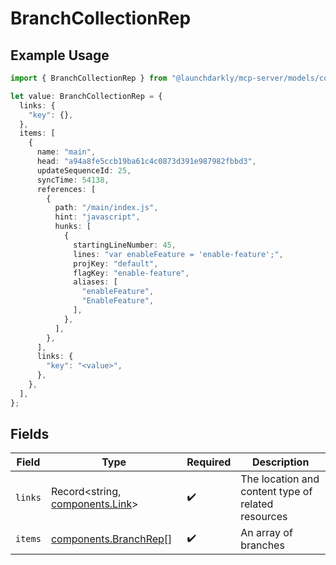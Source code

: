 # BranchCollectionRep

## Example Usage

```typescript
import { BranchCollectionRep } from "@launchdarkly/mcp-server/models/components";

let value: BranchCollectionRep = {
  links: {
    "key": {},
  },
  items: [
    {
      name: "main",
      head: "a94a8fe5ccb19ba61c4c0873d391e987982fbbd3",
      updateSequenceId: 25,
      syncTime: 54138,
      references: [
        {
          path: "/main/index.js",
          hint: "javascript",
          hunks: [
            {
              startingLineNumber: 45,
              lines: "var enableFeature = 'enable-feature';",
              projKey: "default",
              flagKey: "enable-feature",
              aliases: [
                "enableFeature",
                "EnableFeature",
              ],
            },
          ],
        },
      ],
      links: {
        "key": "<value>",
      },
    },
  ],
};
```

## Fields

| Field                                                              | Type                                                               | Required                                                           | Description                                                        |
| ------------------------------------------------------------------ | ------------------------------------------------------------------ | ------------------------------------------------------------------ | ------------------------------------------------------------------ |
| `links`                                                            | Record<string, [components.Link](../../models/components/link.md)> | :heavy_check_mark:                                                 | The location and content type of related resources                 |
| `items`                                                            | [components.BranchRep](../../models/components/branchrep.md)[]     | :heavy_check_mark:                                                 | An array of branches                                               |